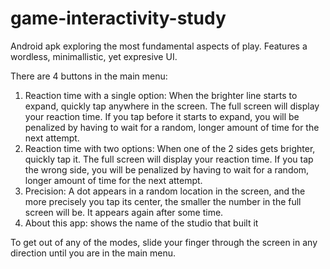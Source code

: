 # game-interactivity-study
Android apk exploring the most fundamental aspects of play. Features a wordless, minimallistic, yet expresive UI.

There are 4 buttons in the main menu:
1. Reaction time with a single option: When the brighter line starts to expand, quickly tap anywhere in the screen. The full screen will display your reaction time. If you tap before it starts to expand, you will be penalized by having to wait for a random, longer amount of time for the next attempt.
2. Reaction time with two options: When one of the 2 sides gets brighter, quickly tap it. The full screen will display your reaction time. If you tap the wrong side, you will be penalized by having to wait for a random, longer amount of time for the next attempt.
3. Precision: A dot appears in a random location in the screen, and the more precisely you tap its center, the smaller the number in the full screen will be. It appears again after some time.
4. About this app: shows the name of the studio that built it

To get out of any of the modes, slide your finger through the screen in any direction until you are in the main menu.
